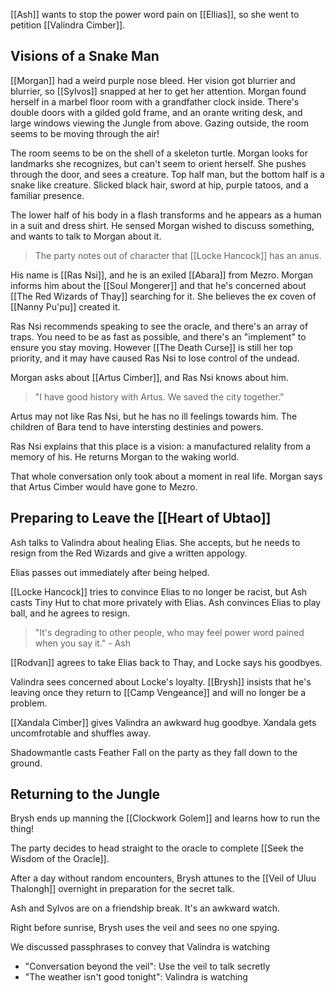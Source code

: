 [[Ash]] wants to stop the power word pain on [[Ellias]], so she went to petition [[Valindra Cimber]].

## Visions of a Snake Man
[[Morgan]] had a weird purple nose bleed. Her vision got blurrier and blurrier, so [[Sylvos]] snapped at her to get her attention. Morgan found herself in a marbel floor room with a grandfather clock inside. There's double doors with a gilded gold frame, and an orante writing desk, and large windows viewing the Jungle from above. Gazing outside, the room seems to be moving through the air!

The room seems to be on the shell of a skeleton turtle. Morgan looks for landmarks she recognizes, but can't seem to orient herself. She pushes through the door, and sees a creature. Top half man, but the bottom half is a snake like creature. Slicked black hair, sword at hip, purple tatoos, and a familiar presence.

The lower half of his body in a flash transforms and he appears as a human in a suit and dress shirt. He sensed Morgan wished to discuss something, and wants to talk to Morgan about it.

> The party notes out of character that [[Locke Hancock]] has an anus.

His name is [[Ras Nsi]], and he is an exiled [[Abara]] from Mezro. Morgan informs him about the [[Soul Mongerer]] and that he's concerned about [[The Red Wizards of Thay]] searching for it. She believes the ex coven of [[Nanny Pu'pu]] created it.

Ras Nsi recommends speaking to see the oracle, and there's an array of traps. You need to be as fast as possible, and there's an "implement" to ensure you stay moving. However [[The Death Curse]] is still her top priority, and it may have caused Ras Nsi to lose control of the undead.

Morgan asks about [[Artus Cimber]], and Ras Nsi knows about him.

> "I have good history with Artus. We saved the city together."

Artus may not like Ras Nsi, but he has no ill feelings towards him. The children of Bara tend to have intersting destinies and powers.

Ras Nsi explains that this place is a vision: a manufactured relality from a memory of his. He returns Morgan to the waking world.

That whole conversation only took about a moment in real life. Morgan says that Artus Cimber would have gone to Mezro.

## Preparing to Leave the [[Heart of Ubtao]]
Ash talks to Valindra about healing Elias. She accepts, but he needs to resign from the Red Wizards and give a written appology.

Elias passes out immediately after being helped.

[[Locke Hancock]] tries to convince Elias to no longer be racist, but Ash casts Tiny Hut to chat more privately with Elias. Ash convinces Elias to play ball, and he agrees to resign.

> "It's degrading to other people, who may feel power word pained when you say it." - Ash

[[Rodvan]] agrees to take Elias back to Thay, and Locke says his goodbyes.

Valindra sees concerned about Locke's loyalty. [[Brysh]] insists that he's leaving once they return to [[Camp Vengeance]] and will no longer be a problem.

[[Xandala Cimber]] gives Valindra an awkward hug goodbye. Xandala gets uncomfrotable and shuffles away.

Shadowmantle casts Feather Fall on the party as they fall down to the ground.

## Returning to the Jungle
Brysh ends up manning the [[Clockwork Golem]] and learns how to run the thing!

The party decides to head straight to the oracle to complete [[Seek the Wisdom of the Oracle]].

After a day without random encounters, Brysh attunes to the [[Veil of Uluu Thalongh]] overnight in preparation for the secret talk.

Ash and Sylvos are on a friendship break. It's an awkward watch.

Right before sunrise, Brysh uses the veil and sees no one spying.

We discussed passphrases to convey that Valindra is watching
- "Conversation beyond the veil": Use the veil to talk secretly
- "The weather isn't good tonight": Valindra is watching
